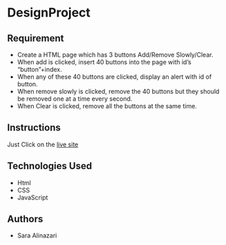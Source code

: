 # DesignProject

## Requirement
- Create a HTML page which has 3 buttons Add/Remove Slowly/Clear. 
- When add is clicked, insert 40 buttons into the page with id’s “button”+index. 
- When any of these 40 buttons are clicked, display an alert with id of button.
- When remove slowly is clicked, remove the 40 buttons but they should be removed one at a time every second.
- When Clear is clicked, remove all the buttons at the same time.

## Instructions
Just Click on the [live site](https://saraalinazari.github.io/DesignProject/) 

## Technologies Used
- Html
- CSS
- JavaScript


## Authors
- Sara Alinazari